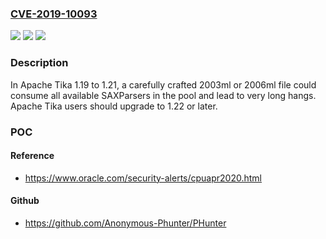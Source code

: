 ### [CVE-2019-10093](https://cve.mitre.org/cgi-bin/cvename.cgi?name=CVE-2019-10093)
![](https://img.shields.io/static/v1?label=Product&message=Apache%20Tika&color=blue)
![](https://img.shields.io/static/v1?label=Version&message=n%2Fa&color=blue)
![](https://img.shields.io/static/v1?label=Vulnerability&message=DoS&color=brighgreen)

### Description

In Apache Tika 1.19 to 1.21, a carefully crafted 2003ml or 2006ml file could consume all available SAXParsers in the pool and lead to very long hangs. Apache Tika users should upgrade to 1.22 or later.

### POC

#### Reference
- https://www.oracle.com/security-alerts/cpuapr2020.html

#### Github
- https://github.com/Anonymous-Phunter/PHunter

